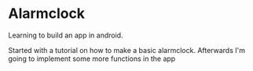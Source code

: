 # Alarmclock

Learning to build an app in android. 

Started with a tutorial on how to make a basic alarmclock. 
Afterwards I'm going to implement some more functions in the app
